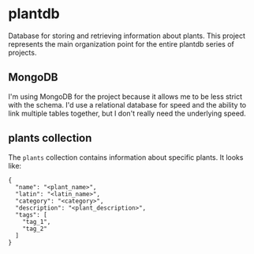 # plantdb

Database for storing and retrieving information about plants. This project
represents the main organization point for the entire plantdb series of
projects.

## MongoDB

I'm using MongoDB for the project because it allows me to be less strict with
the schema. I'd use a relational database for speed and the ability to link
multiple tables together, but I don't really need the underlying speed.

## plants collection

The `plants` collection contains information about specific plants. It looks like:

```
{
  "name": "<plant_name>",
  "latin": "<latin_name>",
  "category": "<category>",
  "description": "<plant_description>",
  "tags": [
    "tag_1",
    "tag_2"
  ]
}
```
